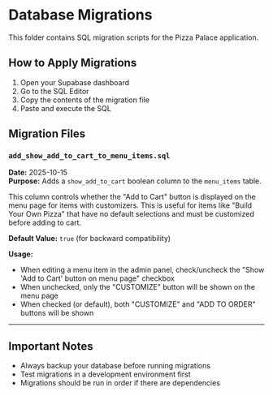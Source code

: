 # Database Migrations

This folder contains SQL migration scripts for the Pizza Palace application.

## How to Apply Migrations

1. Open your Supabase dashboard
2. Go to the SQL Editor
3. Copy the contents of the migration file
4. Paste and execute the SQL

## Migration Files

### `add_show_add_to_cart_to_menu_items.sql`
**Date:** 2025-10-15  
**Purpose:** Adds a `show_add_to_cart` boolean column to the `menu_items` table.

This column controls whether the "Add to Cart" button is displayed on the menu page for items with customizers. This is useful for items like "Build Your Own Pizza" that have no default selections and must be customized before adding to cart.

**Default Value:** `true` (for backward compatibility)

**Usage:** 
- When editing a menu item in the admin panel, check/uncheck the "Show 'Add to Cart' button on menu page" checkbox
- When unchecked, only the "CUSTOMIZE" button will be shown on the menu page
- When checked (or default), both "CUSTOMIZE" and "ADD TO ORDER" buttons will be shown

---

## Important Notes

- Always backup your database before running migrations
- Test migrations in a development environment first
- Migrations should be run in order if there are dependencies
